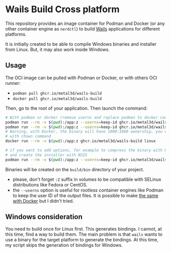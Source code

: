 # Wails Build Cross platform

This repository provides an image container for Podman and Docker (or any other container engine as `nerdctl`)
to build [Wails](https://wails.io/) applications for different platforms.

It is initially created to be able to compile Windows binaries and installer from Linux. But, it may also work
inside Windows.

## Usage

The OCI image can be pulled with Podman or Docker, or with others OCI runner:

- `podman pull ghcr.io/metal3d/wails-build`
- `docker pull ghcr.io/metal3d/wails-build`

Then, go to the root of your application. Then launch the command:

```bash
# With podman or docker (remove userns and replace podman to docker command)
podman run --rm -v $(pwd):/app:z --userns=keep-id ghcr.io/metal3d/wails-build linux
podman run --rm -v $(pwd):/app:z --userns=keep-id ghcr.io/metal3d/wails-build windows
# Warning, with Docker, the binary will have 1000:1000 ownership, you will need to fix this
# with chown command
docker run --rm -v $(pwd):/app:z ghcr.io/metal3d/wails-build linux

# if you want to add options, for example to compress the binary with UPX
# and create the installer with NSIS
podman run --rm -v $(pwd):/app:z --userns=keep-id ghcr.io/metal3d/wails-build windows -nsis -upx
```

Binaries will be created on the `build/bin` directory of your project.

- please, don't forget `:Z` suffix in volumes to be compatible with SELinux distributions like Fedora or CentOS.
- the `--userns` option is useful for rootless container engines like Podman to keep the user ID of the output files. It
  is possible to make [the same with Docker](https://docs.docker.com/engine/security/userns-remap/) but I didn't tried.

## Windows consideration

You need to build once for Linux first. This generates bindings. I cannot, at this time, find a way to build them. The
main problem is that `wails` wants to use a binary for the target platform to generate the bindings. At this time,
my script skips the generation of bindings for Windows.
